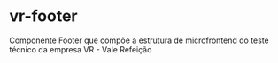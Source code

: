 # vr-footer
Componente Footer que compõe a estrutura de microfrontend do teste técnico da empresa VR - Vale Refeição
